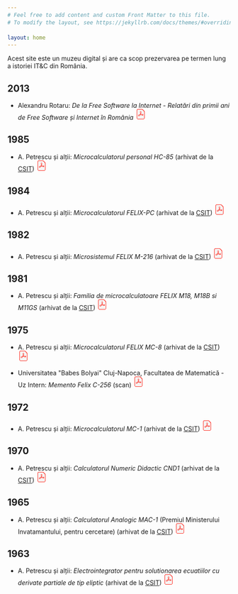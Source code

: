 ```yaml
---
# Feel free to add content and custom Front Matter to this file.
# To modify the layout, see https://jekyllrb.com/docs/themes/#overriding-theme-defaults

layout: home
---
```


Acest site este un muzeu digital și are ca scop prezervarea pe termen
lung a istoriei IT&C din România.

## 2013

- Alexandru Rotaru: _De la Free Software la Internet - Relatări din primii ani de Free Software și Internet în România_ [![PDF](assets/img/pdf_24.png)](assets/2013/Brosura_Alex_Rotaru_A5_Tipar.pdf)

## 1985

- A. Petrescu și alții: _Microcalculatorul personal HC-85_  (arhivat de la [CSIT](http://www.csit-sun.pub.ro/research/history)) [![PDF](assets/img/pdf_24.png)](assets/1985/HC_85.pdf)

## 1984

- A. Petrescu și alții: _Microcalculatorul FELIX-PC_ (arhivat de la [CSIT](http://www.csit-sun.pub.ro/research/history)) [![PDF](assets/img/pdf_24.png)](assets/1984/FELIX_PC.pdf)

## 1982

- A. Petrescu și alții: _Microsistemul FELIX M-216_ (arhivat de la [CSIT](http://www.csit-sun.pub.ro/research/history)) [![PDF](assets/img/pdf_24.png)](assets/1982/FELIX_M-216.pdf)

## 1981

- A. Petrescu și alții: _Familia de microcalculatoare FELIX M18, M18B si M11GS_ (arhivat de la [CSIT](http://www.csit-sun.pub.ro/research/history)) [![PDF](assets/img/pdf_24.png)](assets/1981/Felix_M18-118.pdf)

## 1975

- A. Petrescu și alții: _Microcalculatorul FELIX MC-8_ (arhivat de la [CSIT](http://www.csit-sun.pub.ro/research/history)) [![PDF](assets/img/pdf_24.png)](assets/1975/FELIX_MC-8.pdf)

- Universitatea "Babes Bolyai" Cluj-Napoca, Facultatea de Matematică - Uz Intern: _Memento Felix C-256_ (scan) [![PDF](assets/img/pdf_24.png)](assets/1975/memento-felix-c-256.pdf)

## 1972

- A. Petrescu și alții: _Microcalculatorul MC-1_ (arhivat de la [CSIT](http://www.csit-sun.pub.ro/research/history)) [![PDF](assets/img/pdf_24.png)](assets/1972/MicrMC1.pdf)

## 1970

- A. Petrescu și alții: _Calculatorul Numeric Didactic CND1_ (arhivat de la [CSIT](http://www.csit-sun.pub.ro/research/history)) [![PDF](assets/img/pdf_24.png)](assets/1970/CalcCND1.pdf)

## 1965

- A. Petrescu și alții: _Calculatorul Analogic MAC-1_ (Premiul Ministerului Invatamantului, pentru cercetare) (arhivat de la [CSIT](http://www.csit-sun.pub.ro/research/history)) [![PDF](assets/img/pdf_24.png)](assets/1965/MAC1_1.pdf)

## 1963

- A. Petrescu și alții: _Electrointegrator pentru solutionarea ecuatiilor cu derivate partiale de tip eliptic_ (arhivat de la [CSIT](http://www.csit-sun.pub.ro/research/history)) [![PDF](assets/img/pdf_24.png)](assets/1963/CalcCND1.pdf)

